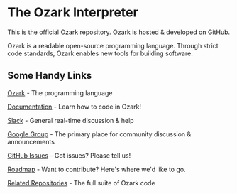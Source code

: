 The Ozark Interpreter
=======

This is the official Ozark repository. Ozark is hosted & developed on GitHub.

Ozark is a readable open-source programming language. Through strict code standards, Ozark enables new tools for building software.

## Some Handy Links

[Ozark](http://www.ozark.cc) - The programming language

[Documentation](http://www.ozark.cc/language-documentation) - Learn how to code in Ozark!

[Slack](https://ozark-slack-signup.stamplayapp.com) - General real-time discussion & help

[Google Group](https://groups.google.com/forum/?fromgroups#!forum/ozark-lang) - The primary place for community discussion & announcements

[GitHub Issues](https://github.com/ozark-lang/ozark/issues) - Got issues? Please tell us!

[Roadmap](https://github.com/ozark-lang/ozark/wiki#roadmap) - Want to contribute? Here's where we'd like to go.

[Related Repositories](https://github.com/ozark-lang) - The full suite of Ozark code
